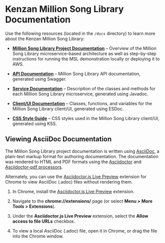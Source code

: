 # Kenzan Million Song Library Documentation

Use the following resources (located in the `/docs` directory) to learn more about the Kenzan Million Song Library:

- [**Million Song Library Project Documentation**](https://github.com/kenzanmedia/million-song-library/tree/develop/docs) – Overview of the Million Song Library microservice-based architecture as well as step-by-step instructions for running the MSL demonstration locally or deploying it to AWS.

- [**API Documentation**](https://github.com/kenzanmedia/million-song-library/blob/develop/docs/swagger/index.html) – Million Song Library API documentation, generated using Swagger.

- [**Service Documentation**](https://github.com/kenzanmedia/million-song-library/tree/develop/docs) – Description of the classes and methods for each Million Song Library microservice, generated using Javadoc.

- [**Client/UI Documentation**](https://github.com/kenzanmedia/million-song-library/tree/develop/docs) – Classes, functions, and variables for the Million Song Library client/UI, generated using ESDoc.

- [**CSS Style Guide**](https://github.com/kenzanmedia/million-song-library/tree/develop/docs) – CSS styles used in the Million Song Library client/UI, generated using KSS.

## Viewing AsciiDoc Documentation

The Million Song Library project documentation is written using [AsciiDoc](http://www.methods.co.nz/asciidoc/), a plain-text markup format for authoring documentation. The documentation was rendered to HTML and PDF formats using the [Asciidoctor](http://asciidoctor.org/) and [Asciidoctor-pdf processors](https://github.com/asciidoctor/asciidoctor-pdf).

Alternately, you can use the [Asciidoctor.js Live Preview](https://chrome.google.com/webstore/detail/asciidoctorjs-live-previe/iaalpfgpbocpdfblpnhhgllgbdbchmia) extension for Chrome to view AsciiDoc (.adoc) files without rendering them.

1. In Chrome, install the [Asciidoctor.js Live Preview](https://chrome.google.com/webstore/detail/asciidoctorjs-live-previe/iaalpfgpbocpdfblpnhhgllgbdbchmia) extension.

2. Navigate to the **chrome://extensions/** page (or select **Menu > More Tools > Extensions**).

3. Under the **Asciidoctor.js Live Preview** extension, select the **Allow access to file URLs** checkbox.

4. To view a local AsciiDoc (.adoc) file, open it in Chrome, or drag the file into the Chrome window.

